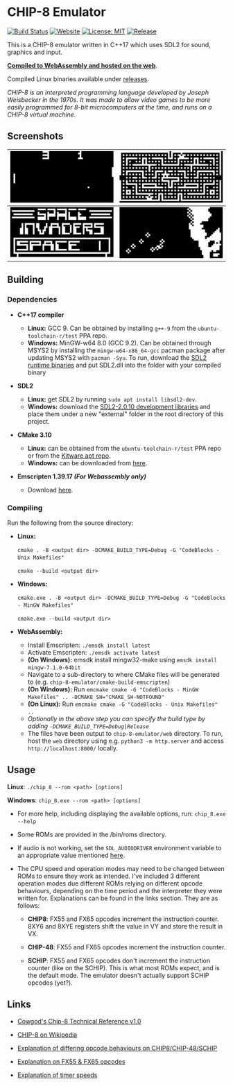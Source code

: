 # CHIP-8 Emulator

[![Build Status](https://travis-ci.com/dominikrys/chip-8-emulator.svg?branch=master)](https://travis-ci.com/dominikrys/chip-8-emulator)
[![Website](https://img.shields.io/website?down_color=lightgrey&down_message=offline&up_color=brightgreen&up_message=online&url=https%3A%2F%2Fdominikrys.com%2Fchip-8%2F)](https://dominikrys.com/chip-8/)
[![License: MIT](https://img.shields.io/badge/License-MIT-blue.svg)](https://opensource.org/licenses/MIT)
[![Release](https://img.shields.io/github/release/dominikrys/chip-8-emulator.svg)](https://github.com/dominikrys/chip-8-emulator/releases)

This is a CHIP-8 emulator written in C++17 which uses SDL2 for sound, graphics and input.

[**Compiled to WebAssembly and hosted on the web**](http://dominikrys.com/chip-8).

Compiled Linux binaries available under [releases](https://github.com/dominikrys/chip-8-emulator/releases).

_CHIP-8 is an interpreted programming language developed by Joseph Weisbecker in the 1970s. It was made to allow video games to be more easily programmed for 8-bit microcomputers at the time, and runs on a CHIP-8 virtual machine._

## Screenshots

|           ![Pong](docs/img/pong.png)           |     ![Blinky](docs/img/blinky.png)     |
| :--------------------------------------------: | :------------------------------------: |
| ![Space Invaders](docs/img/space_invaders.png) | ![Trip8 Demo](docs/img/trip8_demo.png) |

## Building

### Dependencies

- **C++17 compiler**

  - **Linux:** GCC 9. Can be obtained by installing `g++-9` from the `ubuntu-toolchain-r/test` PPA repo.
  - **Windows:** MinGW-w64 8.0 (GCC 9.2). Can be obtained through MSYS2 by installing the `mingw-w64-x86_64-gcc` pacman package after updating MSYS2 with `pacman -Syu`. To run, download the [SDL2 runtime binaries](https://www.libsdl.org/download-2.0.php) and put SDL2.dll into the folder with your compiled binary

- **SDL2**

  - **Linux:** get SDL2 by running `sudo apt install libsdl2-dev`.
  - **Windows:** download the [SDL2-2.0.10 development libraries](https://www.libsdl.org/download-2.0.php) and place them under a new "external" folder in the root directory of this project.

- **CMake 3.10**

  - **Linux:** can be obtained from the `ubuntu-toolchain-r/test` PPA repo or from the [Kitware apt repo](https://apt.kitware.com/).
  - **Windows:** can be downloaded from [here](https://cmake.org/download/).

- **Emscripten 1.39.17 _(For Webassembly only)_**
  - Download [here](https://emscripten.org/docs/getting_started/downloads.html).

### Compiling

Run the following from the source directory:

- **Linux:**

  `cmake . -B <output dir> -DCMAKE_BUILD_TYPE=Debug -G "CodeBlocks - Unix Makefiles"`

  `cmake --build <output dir>`

- **Windows:**

  `cmake.exe . -B <output dir> -DCMAKE_BUILD_TYPE=Debug -G "CodeBlocks - MinGW Makefiles"`

  `cmake.exe --build <output dir>`

- **WebAssembly:**

  - Install Emscripten: `./emsdk install latest`
  - Activate Emscripten: `./emsdk activate latest`
  - **(On Windows):** emsdk install mingw32-make using `emsdk install mingw-7.1.0-64bit`
  - Navigate to a sub-directory to where CMake files will be generated to (e.g. `chip-8-emulator/cmake-build-emscripten`)
  - **(On Windows):** Run `emcmake cmake -G "CodeBlocks - MinGW Makefiles" .. -DCMAKE_SH="CMAKE_SH-NOTFOUND"`
  - **(On Linux):** Run `emcmake cmake -G "CodeBlocks - Unix Makefiles" ..`
  - _Optionally in the above step you can specify the build type by adding `-DCMAKE_BUILD_TYPE=Debug|Release`_
  - The files have been output to `chip-8-emulator/web` directory. To run, host the `web` directory using e.g. `python3 -m http.server` and access `http://localhost:8000/` locally.

## Usage

**Linux**: `./chip_8 --rom <path> [options]`

**Windows**: `chip_8.exe --rom <path> [options]`

- For more help, including displaying the available options, run: `chip_8.exe --help`

- Some ROMs are provided in the /bin/roms directory.

- If audio is not working, set the `SDL_AUDIODRIVER` environment variable to an appropriate value mentioned [here](https://wiki.libsdl.org/FAQUsingSDL).

- The CPU speed and operation modes may need to be changed between ROMs to ensure they work as intended. I've included 3 different operation modes due different ROMs relying on different opcode behaviours, depending on the time period and the interpreter they were written for. Explanations can be found in the links section. They are as follows:

  - **CHIP8**: FX55 and FX65 opcodes increment the instruction counter. 8XY6 and 8XYE registers shift the value in VY and store the result in VX.

  - **CHIP-48**: FX55 and FX65 opcodes increment the instruction counter.

  - **SCHIP**: FX55 and FX65 opcodes don't increment the instruction counter (like on the SCHIP). This is what most ROMs expect, and is the default mode. The emulator doesn't actually support SCHIP opcodes (yet?).

## Links

- [Cowgod's Chip-8 Technical Reference v1.0](http://devernay.free.fr/hacks/chip8/C8TECH10.HTM)

- [CHIP-8 on Wikipedia](https://en.wikipedia.org/wiki/CHIP-8)

- [Explanation of differing opcode behaviours on CHIP8/CHIP-48/SCHIP](https://www.reddit.com/r/programming/comments/3ca4ry/writing_a_chip8_interpreteremulator_in_c14_10/csuepjm/)

- [Explanation on FX55 & FX65 opcodes](https://github.com/Chromatophore/HP48-Superchip/blob/master/investigations/quirk_i.md)

- [Explanation of timer speeds](<https://github.com/AfBu/haxe-CHIP-8-emulator/wiki/(Super)CHIP-8-Secrets#speed-of-emulation>)
